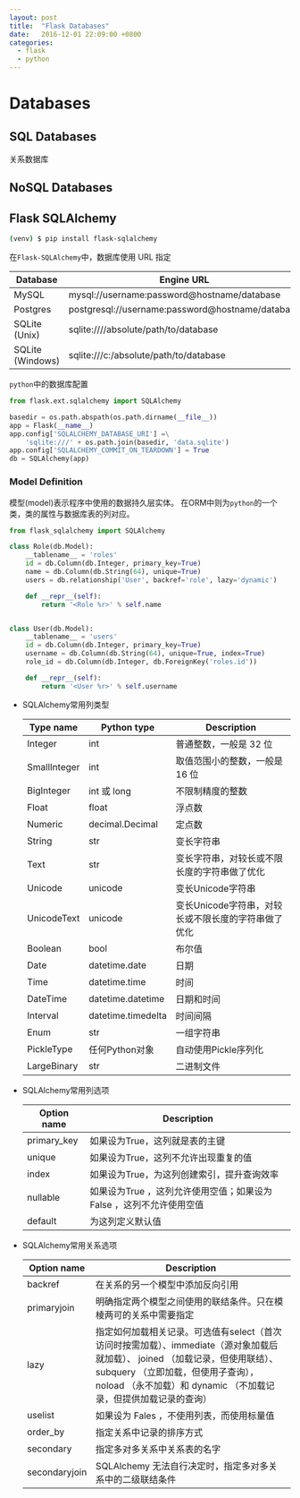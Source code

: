 ```yaml
---
layout: post
title:  "Flask Databases"
date:   2016-12-01 22:09:00 +0800
categories:
  - flask
  - python
---
```


# Databases

## SQL Databases

关系数据库

## NoSQL Databases

## Flask SQLAlchemy

```bash
(venv) $ pip install flask-sqlalchemy
```

在`Flask-SQLAlchemy`中，数据库使用 URL 指定  

Database | Engine URL
-------- | ----------
MySQL | mysql://username:password@hostname/database
Postgres | postgresql://username:password@hostname/database
SQLite (Unix) | sqlite:////absolute/path/to/database
SQLite (Windows) | sqlite:///c:/absolute/path/to/database

`python`中的数据库配置  
```python
from flask.ext.sqlalchemy import SQLAlchemy

basedir = os.path.abspath(os.path.dirname(__file__))
app = Flask(__name__)
app.config['SQLALCHEMY_DATABASE_URI'] =\
    'sqlite:///' + os.path.join(basedir, 'data.sqlite')
app.config['SQLALCHEMY_COMMIT_ON_TEARDOWN'] = True
db = SQLAlchemy(app)
```

### Model Definition

模型(model)表示程序中使用的数据持久层实体。
在ORM中则为`python`的一个类，类的属性与数据库表的列对应。

```python
from flask_sqlalchemy import SQLAlchemy

class Role(db.Model):
    __tablename__ = 'roles'
    id = db.Column(db.Integer, primary_key=True)
    name = db.Column(db.String(64), unique=True)
    users = db.relationship('User', backref='role', lazy='dynamic')

    def __repr__(self):
        return '<Role %r>' % self.name


class User(db.Model):
    __tablename__ = 'users'
    id = db.Column(db.Integer, primary_key=True)
    username = db.Column(db.String(64), unique=True, index=True)
    role_id = db.Column(db.Integer, db.ForeignKey('roles.id'))

    def __repr__(self):
        return '<User %r>' % self.username
```

* SQLAlchemy常用列类型

  Type name | Python type | Description
  --------- | ----------- | -----------
  Integer | int | 普通整数，一般是 32 位
  SmallInteger | int | 取值范围小的整数，一般是 16 位
  BigInteger | int 或 long | 不限制精度的整数
  Float |float | 浮点数
  Numeric | decimal.Decimal | 定点数
  String | str | 变长字符串
  Text | str | 变长字符串，对较长或不限长度的字符串做了优化
  Unicode | unicode | 变长Unicode字符串
  UnicodeText | unicode | 变长Unicode字符串，对较长或不限长度的字符串做了优化
  Boolean | bool | 布尔值
  Date | datetime.date | 日期
  Time | datetime.time | 时间
  DateTime | datetime.datetime | 日期和时间
  Interval | datetime.timedelta | 时间间隔
  Enum | str | 一组字符串
  PickleType | 任何Python对象 | 自动使用Pickle序列化
  LargeBinary | str | 二进制文件

* SQLAlchemy常用列选项

  Option name | Description
  ----------- | -----------
  primary_key | 如果设为True，这列就是表的主键
  unique | 如果设为True，这列不允许出现重复的值
  index | 如果设为True，为这列创建索引，提升查询效率
  nullable | 如果设为True ，这列允许使用空值；如果设为 False ，这列不允许使用空值
  default | 为这列定义默认值

* SQLAlchemy常用关系选项

  Option name | Description
  ----------- | -----------
  backref | 在关系的另一个模型中添加反向引用
  primaryjoin | 明确指定两个模型之间使用的联结条件。只在模棱两可的关系中需要指定
  lazy | 指定如何加载相关记录。可选值有select（首次访问时按需加载）、immediate（源对象加载后就加载）、 joined （加载记录，但使用联结）、 subquery （立即加载，但使用子查询），noload （永不加载）和 dynamic （不加载记录，但提供加载记录的查询）
  uselist | 如果设为 Fales ，不使用列表，而使用标量值
  order_by | 指定关系中记录的排序方式
  secondary | 指定多对多关系中关系表的名字
  secondaryjoin | SQLAlchemy 无法自行决定时，指定多对多关系中的二级联结条件
